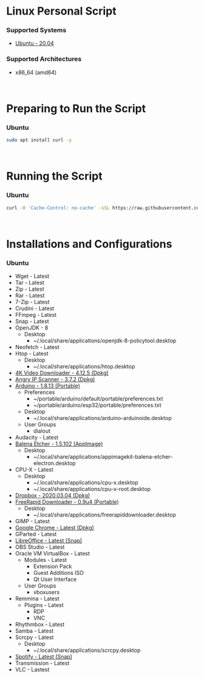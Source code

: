 # Linux Personal Script

### Supported Systems
- [Ubuntu - 20.04](https://ubuntu.com/)

### Supported Architectures
- x86_64 (amd64)

<br/>

# Preparing to Run the Script

### Ubuntu
```bash
sudo apt install curl -y
```

<br/>

# Running the Script

### Ubuntu
```bash
curl -H 'Cache-Control: no-cache' -sSL https://raw.githubusercontent.com/daniloancilotto/linux-personal-script/master/ubuntu.sh | bash
```

<br/>

# Installations and Configurations

### Ubuntu
- Wget - Latest
- Tar - Latest
- Zip - Latest
- Rar - Latest
- 7-Zip - Latest
- Crudini - Latest
- FFmpeg - Latest
- Snap - Latest
- OpenJDK - 8
  - Desktop
    - ~/.local/share/applications/openjdk-8-policytool.desktop
- Neofetch - Latest
- Htop - Latest
  - Desktop
    - ~/.local/share/applications/htop.desktop
- [4K Video Downloader - 4.12.5 (Dpkg)](https://www.4kdownload.com/products/product-videodownloader)
- [Angry IP Scanner - 3.7.2 (Dpkg)](https://angryip.org/)
- [Arduino - 1.8.13 (Portable)](https://www.arduino.cc/)
  - Preferences
    - ~/portable/arduino/default/portable/preferences.txt
    - ~/portable/arduino/esp32/portable/preferences.txt
  - Desktop
    - ~/.local/share/applications/arduino-arduinoide.desktop
  - User Groups
    - dialout
- Audacity - Latest
- [Balena Etcher - 1.5.102 (AppImage)](https://www.balena.io/etcher/)
  - Desktop
    - ~/.local/share/applications/appimagekit-balena-etcher-electron.desktop
- CPU-X - Latest
  - Desktop
    - ~/.local/share/applications/cpu-x.desktop
    - ~/.local/share/applications/cpu-x-root.desktop
- [Dropbox - 2020.03.04 (Dpkg)](https://www.dropbox.com/install)
- [FreeRapid Downloader - 0.9u4 (Portable)](http://wordrider.net/freerapid/)
  - Desktop
    - ~/.local/share/applications/freerapiddownloader.desktop
- GIMP - Latest
- [Google Chrome - Latest (Dpkg)](https://www.google.com/chrome/)
- GParted - Latest
- [LibreOffice - Latest (Snap)](https://snapcraft.io/libreoffice)
- OBS Studio - Latest
- Oracle VM VirtualBox - Latest
  - Modules - Latest
    - Extension Pack
    - Guest Additions ISO
    - Qt User Interface
  - User Groups
    - vboxusers
- Remmina - Latest
  - Plugins - Latest
    - RDP
    - VNC
- Rhythmbox - Latest
- Samba - Latest
- Scrcpy - Latest
  - Desktop
    - ~/.local/share/applications/scrcpy.desktop
- [Spotify - Latest (Snap)](https://snapcraft.io/spotify)
- Transmission - Latest
- VLC - Lastest